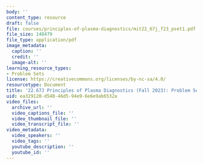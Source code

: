 ```yaml
---
body: ''
content_type: resource
draft: false
file: courses/principles-of-plasma-diagnostics/mit22_67j_f23_pset1.pdf
file_size: 148479
file_type: application/pdf
image_metadata:
  caption: ''
  credit: ''
  image-alt: ''
learning_resource_types:
- Problem Sets
license: https://creativecommons.org/licenses/by-nc-sa/4.0/
resourcetype: Document
title: '22.67J Principles of Plasma Diagnostics (Fall 2023): Problem Set 1'
uid: ea329120-d548-46d5-94e9-6e6e9ab6532a
video_files:
  archive_url: ''
  video_captions_file: ''
  video_thumbnail_file: ''
  video_transcript_file: ''
video_metadata:
  video_speakers: ''
  video_tags: ''
  youtube_description: ''
  youtube_id: ''
---
```

